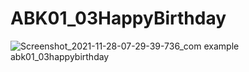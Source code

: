 # ABK01_03HappyBirthday

![Screenshot_2021-11-28-07-29-39-736_com example abk01_03happybirthday](https://user-images.githubusercontent.com/32328761/143727188-2db4a6ed-957f-460d-83ae-cac5bb735703.jpg)


